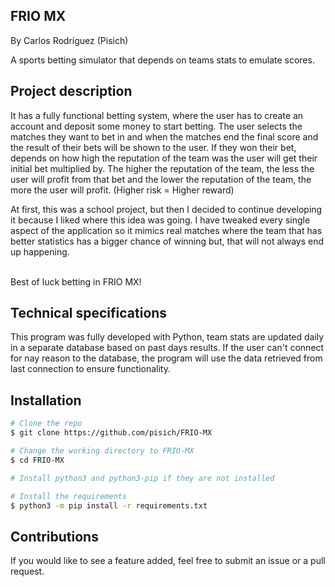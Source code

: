 ## FRIO MX
By Carlos Rodríguez (Pisich)

A sports betting simulator that depends on teams stats to emulate scores.

## Project description
It has a fully functional betting system, where the user has to create an account and deposit some money to start betting. The user selects the matches they want to bet in and when the matches end the final score and the result of their bets will be shown to the user. If they won their bet, depends on how high the reputation of the team was the user will get their initial bet multiplied by. The higher the reputation of the team, the less the user will profit from that bet and the lower the reputation of the team, the more the user will profit. (Higher risk = Higher reward)

At first, this was a school project, but then I decided to continue developing it because I liked where this idea was going. I have tweaked every single aspect of the application so it mimics real matches where the team that has better statistics has a bigger chance of winning but, that will not always end up happening.

</br>Best of luck betting in FRIO MX!

## Technical specifications
This program was fully developed with Python, team stats are updated daily in a separate database based on past days results. If the user can't connect for nay reason to the database, the program will use the data retrieved from last connection to ensure functionality.

## Installation

```bash
# Clone the repo
$ git clone https://github.com/pisich/FRIO-MX

# Change the working directory to FRIO-MX
$ cd FRIO-MX

# Install python3 and python3-pip if they are not installed

# Install the requirements
$ python3 -m pip install -r requirements.txt
```

## Contributions
If you would like to see a feature added, feel free to submit an issue or a pull request.
